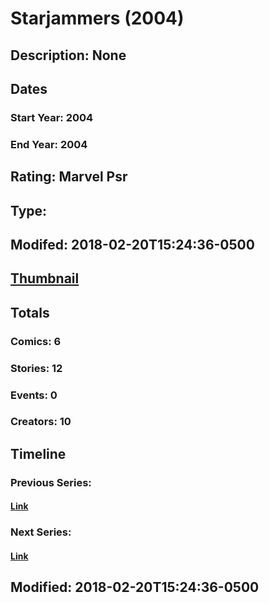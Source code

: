 # Starjammers (2004)
## Description: None
## Dates
### Start Year: 2004
### End Year: 2004
## Rating: Marvel Psr
## Type: 
## Modifed: 2018-02-20T15:24:36-0500
## [Thumbnail](http://i.annihil.us/u/prod/marvel/i/mg/c/c0/5a8c83f0ac96f.jpg)
## Totals
### Comics: 6
### Stories: 12
### Events: 0
### Creators: 10
## Timeline
### Previous Series: 
#### [Link]()
### Next Series: 
#### [Link]()
## Modified: 2018-02-20T15:24:36-0500